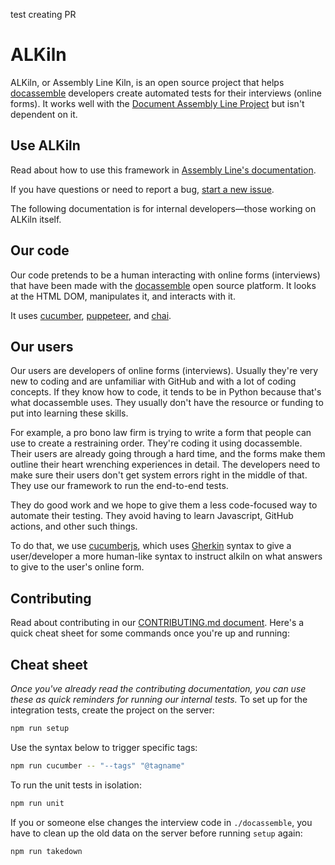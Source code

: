 test creating PR

# ALKiln

ALKiln, or Assembly Line Kiln, is an open source project that helps [docassemble](https://docassemble.org/) developers create automated tests for their interviews (online forms). It works well with the [Document Assembly Line Project](https://suffolklitlab.org/docassemble-AssemblyLine-documentation) but isn't dependent on it.

<!-- 
https://github.com/18F/open-source-guide/blob/18f-pages/pages/making-readmes-readable.md
√ What is this repo or project? (You can reuse the repo description you used earlier because this section doesn’t have to be long.)
√ How does it work?
√ Who will use this repo or project?
√ What is the goal of this project?
-->

## Use ALKiln

Read about how to use this framework in [Assembly Line's documentation](https://suffolklitlab.org/docassemble-AssemblyLine-documentation/docs/automated_integrated_testing/).

If you have questions or need to report a bug, [start a new issue](https://github.com/SuffolkLITLab/ALKiln/issues/new).

The following documentation is for internal developers—those working on ALKiln itself.

## Our code

Our code pretends to be a human interacting with online forms (interviews) that have been made with the [docassemble](https://docassemble.org) open source platform. It looks at the HTML DOM, manipulates it, and interacts with it.

It uses [cucumber](https://cucumber.io/docs/installation/javascript/), [puppeteer](https://pptr.dev/), and [chai](https://www.chaijs.com/).

## Our users

Our users are developers of online forms (interviews). Usually they're very new to coding and are unfamiliar with GitHub and with a lot of coding concepts. If they know how to code, it tends to be in Python because that's what docassemble uses. They usually don't have the resource or funding to put into learning these skills.

For example, a pro bono law firm is trying to write a form that people can use to create a restraining order. They're coding it using docassemble. Their users are already going through a hard time, and the forms make them outline their heart wrenching experiences in detail. The developers need to make sure their users don't get system errors right in the middle of that. They use our framework to run the end-to-end tests.

They do good work and we hope to give them a less code-focused way to automate their testing. They avoid having to learn Javascript, GitHub actions, and other such things.

To do that, we use [cucumberjs](https://cucumber.io/docs/installation/javascript/), which uses [Gherkin](https://cucumber.io/docs/gherkin/reference/) syntax to give a user/developer a more human-like syntax to instruct alkiln on what answers to give to the user's online form.

## Contributing

Read about contributing in our [CONTRIBUTING.md document](CONTRIBUTING.md). Here's a quick cheat sheet for some commands once you're up and running:

## Cheat sheet

*Once you've already read the contributing documentation, you can use these as quick reminders for running our internal tests.*
To set up for the integration tests, create the project on the server:

```bash
npm run setup
```

Use the syntax below to trigger specific tags:

```bash
npm run cucumber -- "--tags" "@tagname"
```

To run the unit tests in isolation:

```bash
npm run unit
```

If you or someone else changes the interview code in `./docassemble`, you have to clean up the old data on the server before running `setup` again:

```bash
npm run takedown
```
